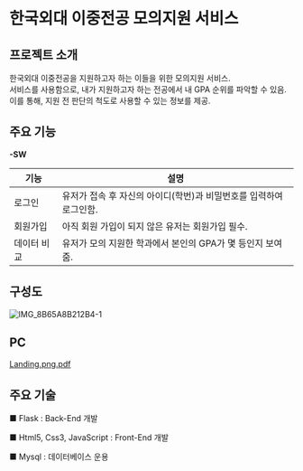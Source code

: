 # 한국외대 이중전공 모의지원 서비스
## 프로젝트 소개
한국외대 이중전공을 지원하고자 하는 이들을 위한 모의지원 서비스.  
서비스를 사용함으로, 내가 지원하고자 하는 전공에서 내 GPA 순위를 파악할 수 있음.  
이를 통해, 지원 전 판단의 척도로 사용할 수 있는 정보를 제공.  

## 주요 기능
**-SW**

| 기능 | 설명 |
| ------ | ------ |
| 로그인 | 유저가 접속 후 자신의 아이디(학번)과 비밀번호를 입력하여 로그인함. |
| 회원가입 | 아직 회원 가입이 되지 않은 유저는 회원가입 필수. |
| 데이터 비교 | 유저가 모의 지원한 학과에서 본인의 GPA가 몇 등인지 보여줌. |

## 구성도

![IMG_8B65A8B212B4-1](https://user-images.githubusercontent.com/83502596/194326930-9dd2b897-fc8f-4f63-85a8-dcf9a593560b.jpeg)

## PC
[Landing.png.pdf](https://github.com/Yang-Min-Seok/hufs_apply/files/9725245/Landing.png.pdf)


## 주요 기술
■ Flask : Back-End 개발

■ Html5, Css3, JavaScript :  Front-End 개발

■ Mysql : 데이터베이스 운용  
